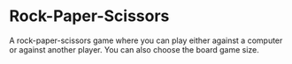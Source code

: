 # Rock-Paper-Scissors
A rock-paper-scissors game where you can play either against a computer or against another player. You can also choose the board game size. 
